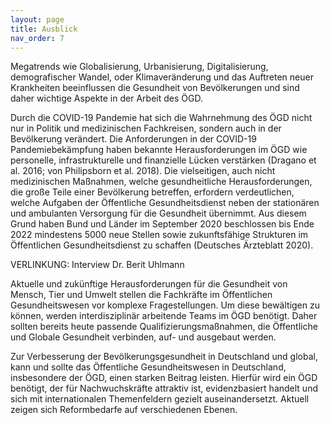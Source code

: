 ```yaml
---
layout: page
title: Ausblick
nav_order: 7
---
```


Megatrends wie Globalisierung, Urbanisierung, Digitalisierung,
demografischer Wandel, oder Klimaveränderung und das Auftreten neuer
Krankheiten beeinflussen die Gesundheit von Bevölkerungen und sind daher
wichtige Aspekte in der Arbeit des ÖGD.

Durch die COVID-19 Pandemie hat sich die Wahrnehmung des ÖGD nicht nur
in Politik und medizinischen Fachkreisen, sondern auch in der
Bevölkerung verändert. Die Anforderungen in der COVID-19
Pandemiebekämpfung haben bekannte Herausforderungen im ÖGD wie
personelle, infrastrukturelle und finanzielle Lücken verstärken (Dragano
et al. 2016; von Philipsborn et al. 2018). Die vielseitigen, auch nicht
medizinischen Maßnahmen, welche gesundheitliche Herausforderungen, die
große Teile einer Bevölkerung betreffen, erfordern verdeutlichen, welche
Aufgaben der Öffentliche Gesundheitsdienst neben der stationären und
ambulanten Versorgung für die Gesundheit übernimmt. Aus diesem Grund
haben Bund und Länder im September 2020 beschlossen bis Ende 2022
mindestens 5000 neue Stellen sowie zukunftsfähige Strukturen im
Öffentlichen Gesundheitsdienst zu schaffen (Deutsches Ärzteblatt 2020).

VERLINKUNG: Interview Dr. Berit Uhlmann

Aktuelle und zukünftige Herausforderungen für die Gesundheit von Mensch,
Tier und Umwelt stellen die Fachkräfte im Öffentlichen Gesundheitswesen
vor komplexe Fragestellungen. Um diese bewältigen zu können, werden
interdisziplinär arbeitende Teams im ÖGD benötigt. Daher sollten bereits
heute passende Qualifizierungsmaßnahmen, die Öffentliche und Globale
Gesundheit verbinden, auf- und ausgebaut werden.

Zur Verbesserung der Bevölkerungsgesundheit in Deutschland und global,
kann und sollte das Öffentliche Gesundheitswesen in Deutschland,
insbesondere der ÖGD, einen starken Beitrag leisten. Hierfür wird ein
ÖGD benötigt, der für Nachwuchskräfte attraktiv ist, evidenzbasiert
handelt und sich mit internationalen Themenfeldern gezielt
auseinandersetzt. Aktuell zeigen sich Reformbedarfe auf verschiedenen
Ebenen.
